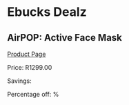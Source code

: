 
# Ebucks Dealz
## AirPOP: Active Face Mask
[Product Page](https://www.ebucks.com/web/shop/productSelected.do?prodId=1065610303&catId=908607666)

Price: R1299.00

Savings: 

Percentage off: %
	